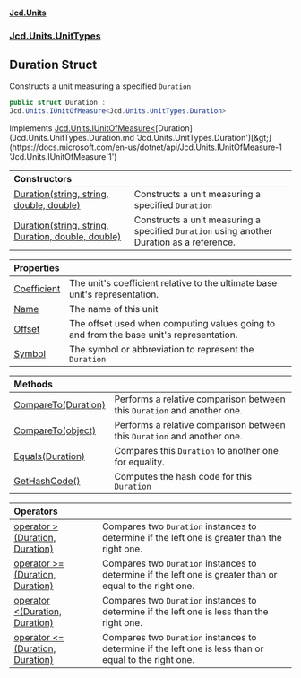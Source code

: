 #### [Jcd.Units](index.md 'index')
### [Jcd.Units.UnitTypes](Jcd.Units.UnitTypes.md 'Jcd.Units.UnitTypes')

## Duration Struct

Constructs a unit measuring a specified `Duration`

```csharp
public struct Duration :
Jcd.Units.IUnitOfMeasure<Jcd.Units.UnitTypes.Duration>
```

Implements [Jcd.Units.IUnitOfMeasure&lt;](https://docs.microsoft.com/en-us/dotnet/api/Jcd.Units.IUnitOfMeasure-1 'Jcd.Units.IUnitOfMeasure`1')[Duration](Jcd.Units.UnitTypes.Duration.md 'Jcd.Units.UnitTypes.Duration')[&gt;](https://docs.microsoft.com/en-us/dotnet/api/Jcd.Units.IUnitOfMeasure-1 'Jcd.Units.IUnitOfMeasure`1')

| Constructors | |
| :--- | :--- |
| [Duration(string, string, double, double)](Jcd.Units.UnitTypes.Duration.Duration(string,string,double,double).md 'Jcd.Units.UnitTypes.Duration.Duration(string, string, double, double)') | Constructs a unit measuring a specified `Duration` |
| [Duration(string, string, Duration, double, double)](Jcd.Units.UnitTypes.Duration.Duration(string,string,Jcd.Units.UnitTypes.Duration,double,double).md 'Jcd.Units.UnitTypes.Duration.Duration(string, string, Jcd.Units.UnitTypes.Duration, double, double)') | Constructs a unit measuring a specified `Duration` using another Duration as a reference. |

| Properties | |
| :--- | :--- |
| [Coefficient](Jcd.Units.UnitTypes.Duration.Coefficient.md 'Jcd.Units.UnitTypes.Duration.Coefficient') | The unit's coefficient relative to the ultimate base unit's representation. |
| [Name](Jcd.Units.UnitTypes.Duration.Name.md 'Jcd.Units.UnitTypes.Duration.Name') | The name of this unit |
| [Offset](Jcd.Units.UnitTypes.Duration.Offset.md 'Jcd.Units.UnitTypes.Duration.Offset') | The offset used when computing values going to and from the base unit's representation. |
| [Symbol](Jcd.Units.UnitTypes.Duration.Symbol.md 'Jcd.Units.UnitTypes.Duration.Symbol') | The symbol or abbreviation to represent the `Duration` |

| Methods | |
| :--- | :--- |
| [CompareTo(Duration)](Jcd.Units.UnitTypes.Duration.CompareTo(Jcd.Units.UnitTypes.Duration).md 'Jcd.Units.UnitTypes.Duration.CompareTo(Jcd.Units.UnitTypes.Duration)') | Performs a relative comparison between this `Duration` and another one. |
| [CompareTo(object)](Jcd.Units.UnitTypes.Duration.CompareTo(object).md 'Jcd.Units.UnitTypes.Duration.CompareTo(object)') | Performs a relative comparison between this `Duration` and another one. |
| [Equals(Duration)](Jcd.Units.UnitTypes.Duration.Equals(Jcd.Units.UnitTypes.Duration).md 'Jcd.Units.UnitTypes.Duration.Equals(Jcd.Units.UnitTypes.Duration)') | Compares this `Duration` to another one for equality. |
| [GetHashCode()](Jcd.Units.UnitTypes.Duration.GetHashCode().md 'Jcd.Units.UnitTypes.Duration.GetHashCode()') | Computes the hash code for this `Duration` |

| Operators | |
| :--- | :--- |
| [operator &gt;(Duration, Duration)](Jcd.Units.UnitTypes.Duration.op_GreaterThan(Jcd.Units.UnitTypes.Duration,Jcd.Units.UnitTypes.Duration).md 'Jcd.Units.UnitTypes.Duration.op_GreaterThan(Jcd.Units.UnitTypes.Duration, Jcd.Units.UnitTypes.Duration)') | Compares two `Duration` instances to determine if the left one is greater than the right one. |
| [operator &gt;=(Duration, Duration)](Jcd.Units.UnitTypes.Duration.op_GreaterThanOrEqual(Jcd.Units.UnitTypes.Duration,Jcd.Units.UnitTypes.Duration).md 'Jcd.Units.UnitTypes.Duration.op_GreaterThanOrEqual(Jcd.Units.UnitTypes.Duration, Jcd.Units.UnitTypes.Duration)') | Compares two `Duration` instances to determine if the left one is greater than or equal to the right one. |
| [operator &lt;(Duration, Duration)](Jcd.Units.UnitTypes.Duration.op_LessThan(Jcd.Units.UnitTypes.Duration,Jcd.Units.UnitTypes.Duration).md 'Jcd.Units.UnitTypes.Duration.op_LessThan(Jcd.Units.UnitTypes.Duration, Jcd.Units.UnitTypes.Duration)') | Compares two `Duration` instances to determine if the left one is less than the right one. |
| [operator &lt;=(Duration, Duration)](Jcd.Units.UnitTypes.Duration.op_LessThanOrEqual(Jcd.Units.UnitTypes.Duration,Jcd.Units.UnitTypes.Duration).md 'Jcd.Units.UnitTypes.Duration.op_LessThanOrEqual(Jcd.Units.UnitTypes.Duration, Jcd.Units.UnitTypes.Duration)') | Compares two `Duration` instances to determine if the left one is less than or equal to the right one. |
